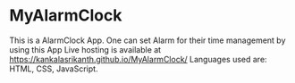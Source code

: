 # MyAlarmClock
This is a AlarmClock App.
One can set Alarm for their time management by using this App
Live hosting is available at https://kankalasrikanth.github.io/MyAlarmClock/
Languages used are: HTML, CSS, JavaScript.
